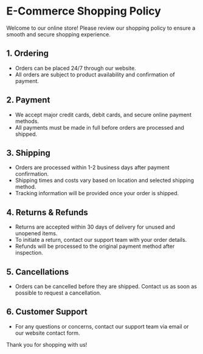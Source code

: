 # E-Commerce Shopping Policy

Welcome to our online store! Please review our shopping policy to ensure a smooth and secure shopping experience.

## 1. Ordering

- Orders can be placed 24/7 through our website.
- All orders are subject to product availability and confirmation of payment.

## 2. Payment

- We accept major credit cards, debit cards, and secure online payment methods.
- All payments must be made in full before orders are processed and shipped.

## 3. Shipping

- Orders are processed within 1-2 business days after payment confirmation.
- Shipping times and costs vary based on location and selected shipping method.
- Tracking information will be provided once your order is shipped.

## 4. Returns & Refunds

- Returns are accepted within 30 days of delivery for unused and unopened items.
- To initiate a return, contact our support team with your order details.
- Refunds will be processed to the original payment method after inspection.

## 5. Cancellations

- Orders can be cancelled before they are shipped. Contact us as soon as possible to request a cancellation.

## 6. Customer Support

- For any questions or concerns, contact our support team via email or our website contact form.

Thank you for shopping with us!

